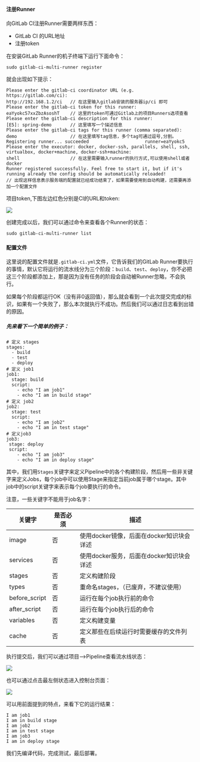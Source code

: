 #### 注册Runner

向GitLab CI注册Runner需要两样东西：

- GitLab CI 的URL地址
- 注册token

在安装GitLab Runner的机子终端下运行下面命令：

```
sudo gitlab-ci-multi-runner register
```

就会出现如下提示：

```
Please enter the gitlab-ci coordinator URL (e.g. https://gitlab.com/ci):
http://192.168.1.2/ci   // 在这里输入gitlab安装的服务器ip/ci 即可
Please enter the gitlab-ci token for this runner:
eaYyokc57xxZbzAsoshT    // 这里的token可通过Gitlab上的项目Runners选项查看
Please enter the gitlab-ci description for this runner:
[E5]: spring-demo       // 这里填写一个描述信息
Please enter the gitlab-ci tags for this runner (comma separated):
demo                    // 在这里填写tag信息，多个tag可通过逗号,分割。
Registering runner... succeeded                     runner=eaYyokc5
Please enter the executor: docker, docker-ssh, parallels, shell, ssh, virtualbox, docker+machine, docker-ssh+machine:
shell                   // 在这里需要输入runner的执行方式,可以使用shell或者docker
Runner registered successfully. Feel free to start it, but if it's running already the config should be automatically reloaded!
// 出现这样信息表示服务端的配置就已经成功结束了，如果需要使用到自动构建，还需要再添加一个配置文件
```

项目token,下图左边红色分别是CI的URL和token:

![](https://docs.gitlab.com/ce/ci/quick_start/img/runners_activated.png)

创建完成以后，我们可以通过命令来查看各个Runner的状态：

```
sudo gitlab-ci-multi-runner list
```

#### 配置文件

这里说的配置文件就是`.gitlab-ci.yml`文件，它告诉我们的GitLab Runner要执行的事情，默认它将运行的流水线分为三个阶段：`build`、`test`、`deploy`，你不必把这三个阶段都添加上，那是因为没有任务的阶段会自动被Runner忽略，不会执行。

如果每个阶段都运行OK（没有非0返回值），那么就会看到一个此次提交完成的标识，如果有一个失败了，那么本次就执行不成功。然后我们可以通过日志看到出错的原因。

##### 先来看下一个简单的例子：

```
# 定义 stages
stages:
  - build
  - test
  - deploy
# 定义 job1
job1:
  stage: build
  script:
    - echo "I am job1"
    - echo "I am in build stage"
# 定义 job2
job2:
  stage: test
  script:
    - echo "I am job2"
    - echo "I am in test stage"
# 定义job3
job3:
 stage: deploy
 script:
 	- echo "I am job3"
    - echo "I am in deploy stage"
```

其中，我们用`Stages`关键字来定义Pipeline中的各个构建阶段，然后用一些非关键字来定义Jobs，每个job中可以使用Stage来指定当前job属于哪个stage。其中job中的script关键字来表示每个job要执行的命令。

注意，一些关键字不能用于job名字：

| 关键字           | 是否必须 | 描述                         |
| ------------- | ---- | -------------------------- |
| image         | 否    | 使用docker镜像，后面在docker知识块会详述 |
| services      | 否    | 使用docker服务，后面在docker知识块会详述 |
| stages        | 否    | 定义构建阶段                     |
| types         | 否    | 重命名stages，（已废弃，不建议使用）      |
| before_script | 否    | 运行在每个job执行前的命令             |
| after_script  | 否    | 运行在每个job执行后的命令             |
| variables     | 否    | 定义构建变量                     |
| cache         | 否    | 定义那些在后续运行时需要缓存的文件列表        |

执行提交后，我们可以通过项目—>Pipeline查看流水线状态：

![](https://docs.gitlab.com/ce/ci/quick_start/img/pipelines_status.png)

也可以通过点击最左侧状态进入控制台页面：

![](https://docs.gitlab.com/ce/ci/quick_start/img/build_log.png)

可以用前面提到的特点，来看下它的运行结果：

```
I am job1
I am in build stage
I am job2
I am in test stage
I am job3
I am in deploy stage
```

我们先编译代码，完成测试，最后部署。
